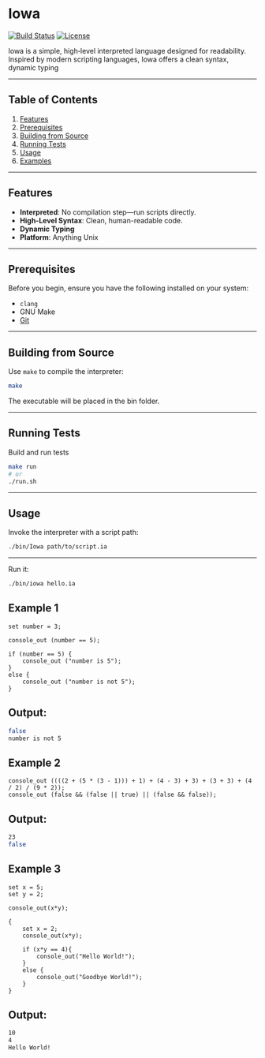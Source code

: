 # Iowa

[![Build Status](https://img.shields.io/badge/build-passing-brightgreen.svg)](#)
[![License](https://img.shields.io/badge/license-MIT-blue.svg)](#)

Iowa is a simple, high‑level interpreted language designed for readability. Inspired by modern scripting languages, Iowa offers a clean syntax, dynamic typing

---

## Table of Contents

1. [Features](#features)
2. [Prerequisites](#prerequisites)
4. [Building from Source](#building-from-source)
5. [Running Tests](#running-tests)
6. [Usage](#usage)
7. [Examples](#examples)

---

## Features

* **Interpreted**: No compilation step—run scripts directly.
* **High-Level Syntax**: Clean, human-readable code.
* **Dynamic Typing**
* **Platform**: Anything Unix

---

## Prerequisites

Before you begin, ensure you have the following installed on your system:

* `clang`
* GNU Make
* [Git](https://git-scm.com/)

---

## Building from Source

Use `make` to compile the interpreter:

```bash
make
```

The executable will be placed in the bin folder.


---

## Running Tests

Build and run tests

```bash
make run 
# or
./run.sh
```

---

## Usage

Invoke the interpreter with a script path:

```bash
./bin/Iowa path/to/script.ia
```

---

Run it:

```bash
./bin/iowa hello.ia
```

## Example 1
```iowa++
set number = 3;

console_out (number == 5);

if (number == 5) {
    console_out ("number is 5");
}
else {
    console_out ("number is not 5");
}

```
## Output: 
```bash
false
number is not 5
```

## Example 2
```iowa++
console_out ((((2 + (5 * (3 - 1))) + 1) + (4 - 3) + 3) + (3 + 3) + (4 / 2) / (9 * 2));
console_out (false && (false || true) || (false && false));
```

## Output:
```bash
23
false
```

## Example 3
```iowa++
set x = 5;
set y = 2;

console_out(x*y);

{
    set x = 2;
    console_out(x*y);
    
    if (x*y == 4){
        console_out("Hello World!");
    }
    else {
        console_out("Goodbye World!");
    }
}
```

## Output:
```bash
10
4
Hello World!
```







